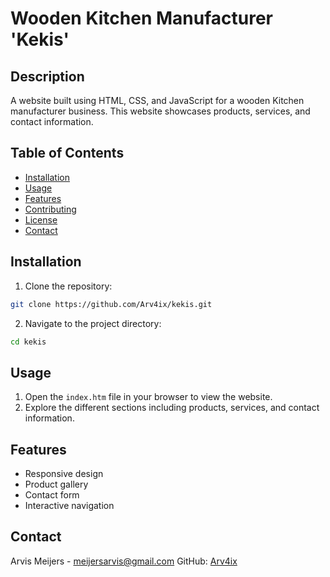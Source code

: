 # Wooden Kitchen Manufacturer 'Kekis'

## Description
A website built using HTML, CSS, and JavaScript for a wooden Kitchen manufacturer business. This website showcases products, services, and contact information.

## Table of Contents
- [Installation](#installation)
- [Usage](#usage)
- [Features](#features)
- [Contributing](#contributing)
- [License](#license)
- [Contact](#contact)

## Installation
1. Clone the repository:
```bash
git clone https://github.com/Arv4ix/kekis.git
```
2. Navigate to the project directory:
```bash
cd kekis
```

## Usage
1. Open the `index.htm` file in your browser to view the website.
2. Explore the different sections including products, services, and contact information.

## Features
- Responsive design
- Product gallery
- Contact form
- Interactive navigation

## Contact
Arvis Meijers - [meijersarvis@gmail.com](mailto:meijersarvis@gmail.com)
GitHub: [Arv4ix](https://github.com/Arv4ix)
